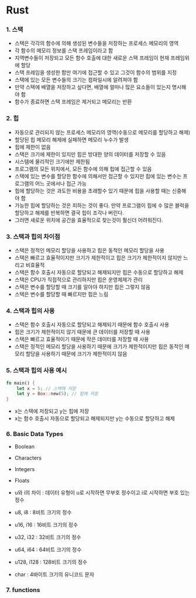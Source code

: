 # Rust

### 1. 스택

- 스택은 각각의 함수에 의해 생성된 변수들을 저장하는 프로세스 메모리의 영역
- 각 함수의 메모리 정보를 스택 프레임이라고 함
- 지역변수들이 저장되고 모든 함수 호출에 대한 새로운 스택 프레임이 현재 프레임위에 할당
- 스택 프레임을 생성한 함만 여기에 접근할 수 있고 그것이 함수의 범위를 지정
- 스택에 있는 모든 변수들의 크기는 컴파일시에 알려져야 함
- 만약 스택에 배열을 저장하고 싶다면, 배열에 얼마나 많은 요소들이 있는지 명시해야 함
- 함수가 종료하면 스택 프레임은 제거되고 메모리는 반환

### 2. 힙

- 자동으로 관리되지 않는 프로세스 메모리의 영역(수동으로 메모리를 할당하고 해제)
- 할당된 힙 메모리 해제에 실패하면 메모리 누수가 발생
- 힙에 제한이 없음
- 스택은 크기에 제한이 있지만 힙은 방대한 양의 데이터를 저장할 수 있음
- 시스템에 물리적인 크기에만 제한됨
- 프로그램의 모든 위치에서, 모든 함수에 의해 힙에 접근할 수 있음
- 스택에 있는 변수를 할당한 함수에 의해서만 접근할 수 있지만 힙에 있는 변수는 프로그램의 어느 곳에서나 접근 가능
- 힙에 할당하는 것은 과도한 비용을 초래할수 있기 때문에 힙을 사용할 때는 신중해야 함
- 가능한 힙에 할당하는 것은 피하는 것이 좋다. 만약 프로그램이 힙에 수 많은 블럭을 할당하고 해제를 반복하면 결국 힙이 조각나 버린다.
- 그러면 새로운 위치에 공간을 효율적으로 찾는것이 훨신더 어려워진다.

### 3. 스택과 힙의 차이점

- 스택은 정적인 메모리 할당을 사용하고 힙은 동적인 메모리 할당을 사용
- 스택은 빠르고 효율적이지만 크기가 제한적이고 힙은 크기가 제한적이지 않지만 느리고 비효율적
- 스택은 함수 호출시 자동으로 할당되고 해제되지만 힙은 수동으로 할당하고 해제
- 스택은 CPU가 직접적으로 관리하지만 힙은 운영체제가 관리
- 스택은 변수를 할당할 때 크기를 알아야 하지만 힙은 그렇지 않음
- 스택은 변수를 할당할 때 빠르지만 힙은 느림

### 4. 스택과 힙의 사용

- 스택은 함수 호출시 자동으로 할당되고 해제되기 때문에 함수 호출시 사용
- 힙은 크기가 제한적이지 않기 때문에 큰 데이터를 저장할 때 사용
- 스택은 빠르고 효율적이기 때문에 작은 데이터를 저장할 때 사용
- 스택은 정적인 메모리 할당을 사용하기 때문에 크기가 제한적이지만 힙은 동적인 메모리 할당을 사용하기 때문에 크기가 제한적이지 않음

### 5. 스택과 힙의 사용 예시

```rust
fn main() {
    let x = 5; // 스택에 저장
    let y = Box::new(5); // 힙에 저장
}
```

- x는 스택에 저장되고 y는 힙에 저장
- x는 함수 호출시 자동으로 할당되고 해제되지만 y는 수동으로 할당하고 해제

### 6. Basic Data Types

- Boolean
- Characters
- Integers
- Floats

- u와 i의 차이 : 데이터 유형이 u로 시작하면 무부호 정수이고 i로 시작하면 부호 있는 정수
- u8, i8 : 8비트 크기의 정수
- u16, i16 : 16비트 크기의 정수
- u32, i32 : 32비트 크기의 정수
- u64, i64 : 64비트 크기의 정수
- u128, i128 : 128비트 크기의 정수
- char : 4바이트 크기의 유니코드 문자

### 7. functions
